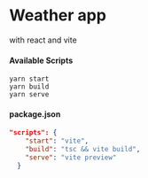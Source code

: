 # Weather app

with react and vite

#### Available Scripts

```node
yarn start
yarn build
yarn serve
```

#### package.json

```json
"scripts": {
    "start": "vite",
    "build": "tsc && vite build",
    "serve": "vite preview"
  }
```
